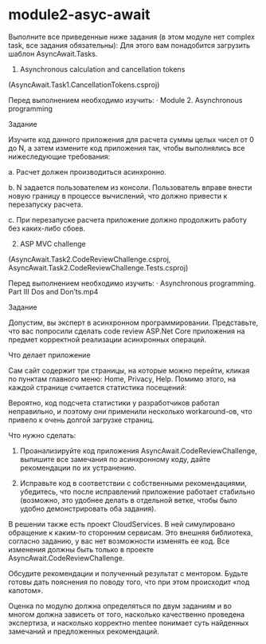 # module2-asyc-await

Выполните все приведенные ниже задания (в этом модуле нет complex task, все задания обязательны): Для этого вам понадобится загрузить шаблон AsyncAwait.Tasks.

1. Asynchronous calculation and cancellation tokens

(AsyncAwait.Task1.CancellationTokens.csproj)

Перед выполнением необходимо изучить: · Module 2. Asynchronous programming

Задание

Изучите код данного приложения для расчета суммы целых чисел от 0 до N, а затем измените код приложения так, чтобы выполнялись все нижеследующие требования:

a. Расчет должен производиться асинхронно.

b. N задается пользователем из консоли. Пользователь вправе внести новую границу в процессе вычислений, что должно привести к перезапуску расчета.

c. При перезапуске расчета приложение должно продолжить работу без каких-либо сбоев.

2. ASP MVC challenge

(AsyncAwait.Task2.CodeReviewChallenge.csproj, AsyncAwait.Task2.CodeReviewChallenge.Tests.csproj)

Перед выполнением необходимо изучить: · Asynchronous programming. Part III Dos and Don’ts.mp4

Задание

Допустим, вы эксперт в асинхронном программировании. Представьте, что вас попросили сделать code review ASP.Net Core приложения на предмет корректной реализации асинхронных операций.

Что делает приложение

Сам сайт содержит три страницы, на которые можно перейти, кликая по пунктам главного меню: Home, Privacy, Help. Помимо этого, на каждой странице считается статистика посещений:

Вероятно, код подсчета статистики у разработчиков работал неправильно, и поэтому они применили несколько workaround-ов, что привело к очень долгой загрузке страниц.

Что нужно сделать:

1) Проанализируйте код приложения AsyncAwait.CodeReviewChallenge, выпишите все замечания по асинхронному коду, дайте рекомендации по их устранению.

2) Исправьте код в соответствии с собственными рекомендациями, убедитесь, что после исправлений приложение работает стабильно (возможно, это удобнее делать в отдельной ветке, чтобы было удобно демонстрировать оба задания).

В решении также есть проект CloudServices. В ней симулировано обращение к каким-то сторонним сервисам. Это внешняя библиотека, согласно заданию, у вас нет возможности изменять ее код. Все изменения должны быть только в проекте AsyncAwait.CodeReviewChallenge.

Обсудите рекомендации и полученный результат с ментором. Будьте готовы дать пояснения по поводу того, что при этом происходит «под капотом».

Оценка по модулю должна определяться по двум заданиям и во многом должна зависеть от того, насколько качественно проведена экспертиза, и насколько корректно mentee понимает суть найденных замечаний и предложенных рекомендаций.